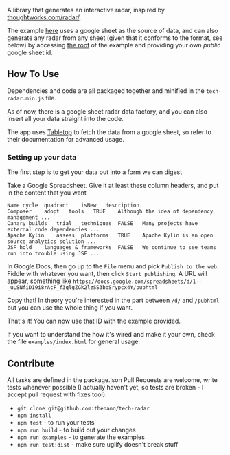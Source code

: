 A library that generates an interactive radar, inspired by [thoughtworks.com/radar/](http://thoughtworks.com/radar/).

The example [here](https://thenano.github.io/tech-radar/?sheetId=1--_uLSNfiD19i8rAcF_f3qlgZGk2lzSS3bbSrypcx4Y) uses a google sheet as the source of data, and can also generate any radar from any sheet (given that it conforms to the format, see below) by accessing [the root](https://thenano.github.io/tech-radar/) of the example and providing your own *public* google sheet id.

## How To Use

Dependencies and code are all packaged together and minified in the `tech-radar.min.js` file.

As of now, there is a google sheet radar data factory, and you can also insert all your data straight into the code.

The app uses [Tabletop](https://github.com/jsoma/tabletop) to fetch the data from a google sheet, so refer to their documentation for advanced usage.

### Setting up your data

The first step is to get your data out into a form we can digest

Take a Google Spreadsheet. Give it at least these column headers, and put in the content that you want

    Name cycle	quadrant	isNew	description
	Composer	adopt	tools	TRUE	Although the idea of dependency management ...
	Canary builds	trial	techniques	FALSE	Many projects have external code dependencies ...
	Apache Kylin	assess	platforms	TRUE	Apache Kylin is an open source analytics solution ...
	JSF	hold	languages & frameworks	FALSE	We continue to see teams run into trouble using JSF ...

In Google Docs, then go up to the `File` menu and pick `Publish to the web`. Fiddle with whatever you want, then click `Start publishing`. A URL will appear, something like `https://docs.google.com/spreadsheets/d/1--_uLSNfiD19i8rAcF_f3qlgZGk2lzSS3bbSrypcx4Y/pubhtml`

Copy that! In theory you're interested in the part between `/d/` and `/pubhtml` but you can use the whole thing if you want.

That's it! You can now use that ID with the example provided.
    
If you want to understand the how it's wired and make it your own, check the file `examples/index.html` for general usage.

## Contribute

All tasks are defined in the package.json
Pull Requests are welcome, write tests whenever possible (I actually haven't yet, so tests are broken - I accept pull request with fixes too!).

- `git clone git@github.com:thenano/tech-radar`
- `npm install`
- `npm test` - to run your tests
- `npm run build` - to build out your changes
- `npm run examples` - to generate the examples
- `npm run test:dist` - make sure uglify doesn't break stuff
